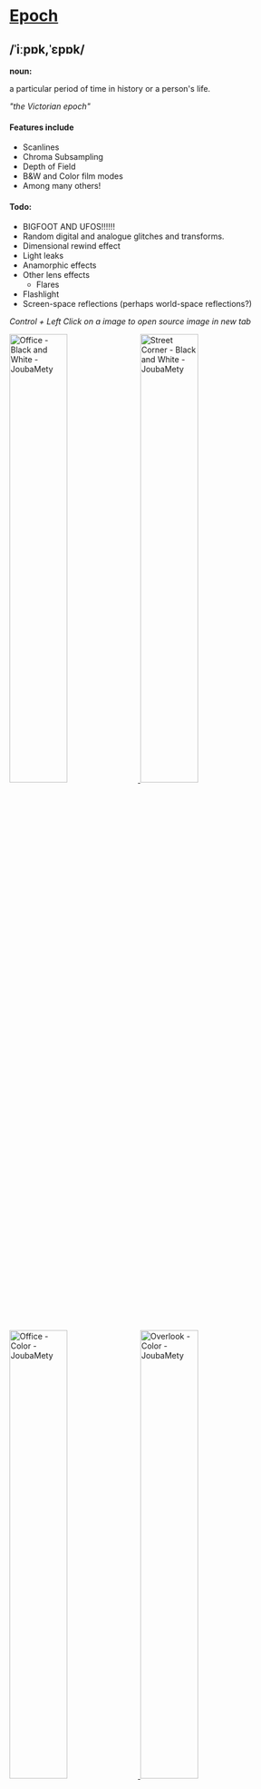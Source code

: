 # [Epoch](https://www.google.com/search?q=define+epoch)
## /ˈiːpɒk,ˈɛpɒk/
**noun:**

a particular period of time in history or a person's life.
	
*"the Victorian epoch"*

#### Features include
- Scanlines
- Chroma Subsampling
- Depth of Field
- B&W and Color film modes
- Among many others!

#### Todo:
- BIGFOOT AND UFOS!!!!!!
- Random digital and analogue glitches and transforms.
- Dimensional rewind effect
- Light leaks
- Anamorphic effects
- Other lens effects
	- Flares
- Flashlight
- Screen-space reflections (perhaps world-space reflections?)

*Control + Left Click on a image to open source image in new tab*

<p align="left">
    <a href="https://cdn.discordapp.com/attachments/705816123421098015/857316471586422824/bw-office.png">
        <img alt="Office - Black and White - JoubaMety" src="https://cdn.discordapp.com/attachments/705816123421098015/857316412171485244/bw-office.jpg" width="45%">
    </a>
    <a href="https://cdn.discordapp.com/attachments/705816123421098015/857316562667438080/bw-streetcorner.png">
        <img alt="Street Corner - Black and White - JoubaMety" src="https://cdn.discordapp.com/attachments/705816123421098015/857316487847739392/bw-streetcorner.jpg" width="45%">
    </a>
    <a href="https://cdn.discordapp.com/attachments/705816123421098015/857316711359447090/col-office.png">
        <img alt="Office - Color - JoubaMety" src="https://cdn.discordapp.com/attachments/705816123421098015/857316560183885834/col-office.jpg" width="45%">
    </a>
    <a href="https://cdn.discordapp.com/attachments/705816123421098015/857316867986817044/col-overlook.png">
        <img alt="Overlook - Color - JoubaMety" src="https://cdn.discordapp.com/attachments/705816123421098015/857316613606735893/col-overlook.jpg" width="45%">
    </a>
    <a href="https://cdn.discordapp.com/attachments/705816123421098015/857316757017460756/vhs-city.png">
        <img alt="City - VHS - shortnamesalex" src="https://cdn.discordapp.com/attachments/705816123421098015/857316616605270036/vhs-city.jpg" width="45%">
    </a>
    <a href="https://cdn.discordapp.com/attachments/705816123421098015/857316756837236756/vhs-skyline.png">
        <img alt="Skyline - VHS - shortnamesalex" src="https://cdn.discordapp.com/attachments/705816123421098015/857316616358592542/vhs-skyline.jpg" width="45%">
    </a>
</p>

### BUFFER USAGE:

buffer|Read|Write|composite0|composite3|composite6|composite15
------|----|-----|----------|----------|----------|-----------
colortex0|0 3 6 15|GB 0 3 6 15|color.rgb, coc.a|color.rgb, filmspot.a|color.rgb|color.rgb
colortex1|3 15|3 15|N/A|color.rgb delayed|N/A|exposure.a
colortex2|GB 3 6|6|N/A|N/A|color.rgb accum|N/A
colortex3|2|6|N/A|N/A|CRT Texture|N/A
colortex4|3|0 1 2|N/A|Bloom|N/A|N/A
